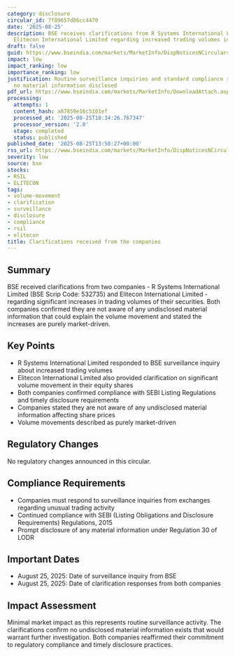 ```yaml
---
category: disclosure
circular_id: 7f89657d86cc4470
date: '2025-08-25'
description: BSE receives clarifications from R Systems International Limited and
  Elitecon International Limited regarding increased trading volumes in their securities.
draft: false
guid: https://www.bseindia.com/markets/MarketInfo/DispNoticesNCirculars.aspx?Noticeid={1A742188-1D58-46F3-98C2-69B3BB2B6568}&noticeno=20250825-58&dt=08/25/2025&icount=58&totcount=67&flag=0
impact: low
impact_ranking: low
importance_ranking: low
justification: Routine surveillance inquiries and standard compliance responses with
  no material information disclosed
pdf_url: https://www.bseindia.com/markets/MarketInfo/DownloadAttach.aspx?id=20250825-58&attachedId=5ea599fe-dcce-42e6-992d-ed11dd68ef53
processing:
  attempts: 1
  content_hash: a87859e16c5101ef
  processed_at: '2025-08-25T18:34:26.767347'
  processor_version: '2.0'
  stage: completed
  status: published
published_date: '2025-08-25T13:50:27+00:00'
rss_url: https://www.bseindia.com/markets/MarketInfo/DispNoticesNCirculars.aspx?Noticeid={1A742188-1D58-46F3-98C2-69B3BB2B6568}&noticeno=20250825-58&dt=08/25/2025&icount=58&totcount=67&flag=0
severity: low
source: bse
stocks:
- RSIL
- ELITECON
tags:
- volume-movement
- clarification
- surveillance
- disclosure
- compliance
- rsil
- elitecon
title: Clarifications received from the companies
---
```


## Summary

BSE received clarifications from two companies - R Systems International Limited (BSE Scrip Code: 532735) and Elitecon International Limited - regarding significant increases in trading volumes of their securities. Both companies confirmed they are not aware of any undisclosed material information that could explain the volume movement and stated the increases are purely market-driven.

## Key Points

- R Systems International Limited responded to BSE surveillance inquiry about increased trading volumes
- Elitecon International Limited also provided clarification on significant volume movement in their equity shares
- Both companies confirmed compliance with SEBI Listing Regulations and timely disclosure requirements
- Companies stated they are not aware of any undisclosed material information affecting share prices
- Volume movements described as purely market-driven

## Regulatory Changes

No regulatory changes announced in this circular.

## Compliance Requirements

- Companies must respond to surveillance inquiries from exchanges regarding unusual trading activity
- Continued compliance with SEBI (Listing Obligations and Disclosure Requirements) Regulations, 2015
- Prompt disclosure of any material information under Regulation 30 of LODR

## Important Dates

- August 25, 2025: Date of surveillance inquiry from BSE
- August 25, 2025: Date of clarification responses from both companies

## Impact Assessment

Minimal market impact as this represents routine surveillance activity. The clarifications confirm no undisclosed material information exists that would warrant further investigation. Both companies reaffirmed their commitment to regulatory compliance and timely disclosure practices.